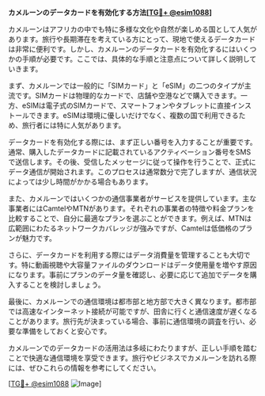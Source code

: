 **カメルーンのデータカードを有効化する方法[[TG💪+ @esim1088](https://t.me/s/esim1088)]**

カメルーンはアフリカの中でも特に多様な文化や自然が楽しめる国として人気があります。旅行や長期滞在を考えている方にとって、現地で使えるデータカードは非常に便利です。しかし、カメルーンのデータカードを有効化するにはいくつかの手順が必要です。ここでは、具体的な手順と注意点について詳しく説明していきます。

まず、カメルーンでは一般的に「SIMカード」と「eSIM」の二つのタイプが主流です。SIMカードは物理的なカードで、店舗や空港などで購入できます。一方、eSIMは電子式のSIMカードで、スマートフォンやタブレットに直接インストールできます。eSIMは環境に優しいだけでなく、複数の国で利用できるため、旅行者には特に人気があります。

データカードを有効化する際には、まず正しい番号を入力することが重要です。通常、購入したデータカードに記載されているアクティベーション番号をSMSで送信します。その後、受信したメッセージに従って操作を行うことで、正式にデータ通信が開始されます。このプロセスは通常数分で完了しますが、通信状況によっては少し時間がかかる場合もあります。

また、カメルーンではいくつかの通信事業者がサービスを提供しています。主な事業者にはCamtelやMTNがあります。それぞれの事業者の特徴や料金プランを比較することで、自分に最適なプランを選ぶことができます。例えば、MTNは広範囲にわたるネットワークカバレッジが強みですが、Camtelは低価格のプランが魅力です。

さらに、データカードを利用する際にはデータ消費量を管理することも大切です。特に動画視聴や大容量ファイルのダウンロードはデータ使用量を増やす原因になります。事前にプランのデータ量を確認し、必要に応じて追加でデータを購入することを検討しましょう。

最後に、カメルーンでの通信環境は都市部と地方部で大きく異なります。都市部では高速なインターネット接続が可能ですが、田舎に行くと通信速度が遅くなることがあります。旅行先が決まっている場合、事前に通信環境の調査を行い、必要な準備をしておくと安心です。

カメルーンでのデータカードの活用法は多岐にわたりますが、正しい手順を踏むことで快適な通信環境を享受できます。旅行やビジネスでカメルーンを訪れる際には、ぜひこれらの情報を参考にしてください。

[[TG💪+ @esim1088](https://t.me/s/esim1088) ![Image](https://i.postimg.cc/Y0z9fWf4/image.png)]